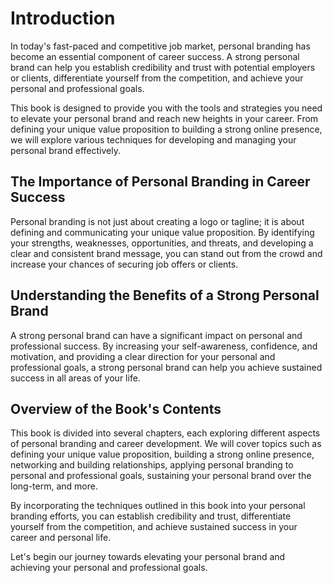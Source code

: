 Introduction
============

In today's fast-paced and competitive job market, personal branding has become an essential component of career success. A strong personal brand can help you establish credibility and trust with potential employers or clients, differentiate yourself from the competition, and achieve your personal and professional goals.

This book is designed to provide you with the tools and strategies you need to elevate your personal brand and reach new heights in your career. From defining your unique value proposition to building a strong online presence, we will explore various techniques for developing and managing your personal brand effectively.

The Importance of Personal Branding in Career Success
-----------------------------------------------------

Personal branding is not just about creating a logo or tagline; it is about defining and communicating your unique value proposition. By identifying your strengths, weaknesses, opportunities, and threats, and developing a clear and consistent brand message, you can stand out from the crowd and increase your chances of securing job offers or clients.

Understanding the Benefits of a Strong Personal Brand
-----------------------------------------------------

A strong personal brand can have a significant impact on personal and professional success. By increasing your self-awareness, confidence, and motivation, and providing a clear direction for your personal and professional goals, a strong personal brand can help you achieve sustained success in all areas of your life.

Overview of the Book's Contents
-------------------------------

This book is divided into several chapters, each exploring different aspects of personal branding and career development. We will cover topics such as defining your unique value proposition, building a strong online presence, networking and building relationships, applying personal branding to personal and professional goals, sustaining your personal brand over the long-term, and more.

By incorporating the techniques outlined in this book into your personal branding efforts, you can establish credibility and trust, differentiate yourself from the competition, and achieve sustained success in your career and personal life.

Let's begin our journey towards elevating your personal brand and achieving your personal and professional goals.
